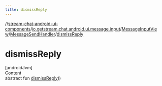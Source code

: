 ```yaml
---
title: dismissReply
---
```

//[stream-chat-android-ui-components](../../../../index.md)/[io.getstream.chat.android.ui.message.input](../../index.md)/[MessageInputView](../index.md)/[MessageSendHandler](index.md)/[dismissReply](dismissReply.md)



# dismissReply  
[androidJvm]  
Content  
abstract fun [dismissReply](dismissReply.md)()  



